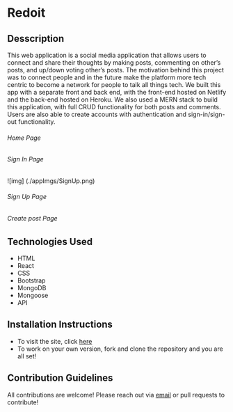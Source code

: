 # Redoit

## Desscription

This web application is a social media application that allows users to connect and share their thoughts by making posts, commenting on other’s posts, and up/down voting other’s posts. The motivation behind this project was to connect people and in the future make the platform more tech centric to become a network for people to talk all things tech. We built this app with a separate front and back end, with the front-end hosted on Netlify and the back-end hosted on Heroku. We also used a MERN stack to build this application, with full CRUD functionality for both posts and comments. Users are also able to create accounts with authentication and sign-in/sign-out functionality.

###### Home Page

###### Sign In Page

![img] (./appImgs/SignUp.png)

###### Sign Up Page

###### Create post Page

## Technologies Used

- HTML
- React
- CSS
- Bootstrap
- MongoDB
- Mongoose
- API

## Installation Instructions

- To visit the site, click [here](https://redoit.netlify.app/)
- To work on your own version, fork and clone the repository and you are all set!

## Contribution Guidelines

All contributions are welcome!
Please reach out via [email](shraddhaanand2@gmail.com) or pull requests to contribute!
